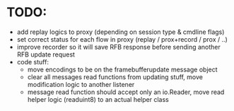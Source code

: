 
# TODO:
* add replay logics to proxy (depending on session type & cmdline flags)
* set correct status for each flow in proxy (replay / prox+record / prox / ..)
* improve recorder so it will save RFB response before sending another RFB update request
* code stuff:
    * move encodings to be on the framebufferupdate message object
    * clear all messages read functions from updating stuff, move modification logic to another listener
    * message read function should accept only an io.Reader, move read helper logic (readuint8) to an actual helper class